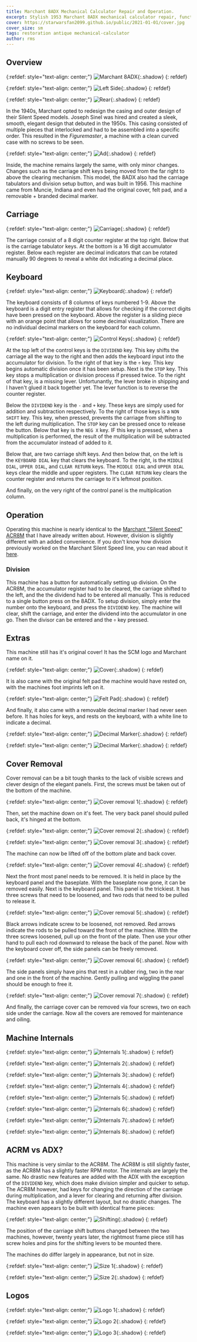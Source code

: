 ```yaml
---
title: Marchant 8ADX Mechanical Calculator Repair and Operation.
excerpt: Stylish 1953 Marchant 8ADX mechanical calculator repair, functions, cover removal, and basic operation.
cover: https://starwarsfan2099.github.io/public/2021-01-01/cover.jpg
cover_size: sm
tags: restoration antique mechanical-calculator
author: rms
---
```


## Overview 

{:refdef: style="text-align: center;"}
![Marchant 8ADX](../public/2021-01-01/overveiw.JPG){:.shadow}
{: refdef}

{:refdef: style="text-align: center;"}
![Left Side](../public/2021-01-01/left_side.JPG){:.shadow}
{: refdef}

{:refdef: style="text-align: center;"}
![Rear](../public/2021-01-01/rear.JPG){:.shadow}
{: refdef}

In the 1940s, Marchant opted to redesign the casing and outer design of their Silent Speed models. Joseph Sinel was hired and created a sleek, smooth, elegant design that debuted in the 1950s. This casing consisted of multiple pieces that interlocked and had to be assembled into a specific order. This resulted in the *Figuremaster*, a machine with a clean curved case with no screws to be seen. 

{:refdef: style="text-align: center;"}
![Ad](../public/2021-01-01/ad.jpg){:.shadow}
{: refdef}

Inside, the machine remains largely the same, with only minor changes. Changes such as the carriage shift keys being moved from the far right to above the clearing mechanism. This model, the 8ADX also had the carriage tabulators and division setup button, and was built in 1956. This machine came from Muncie, Indiana and even had the original cover, felt pad, and a removable + branded decimal marker.

## Carriage

{:refdef: style="text-align: center;"}
![Carriage](../public/2021-01-01/carriage.JPG){:.shadow}
{: refdef}

The carriage consist of a 8 digit counter register at the top right. Below that is the carriage tabulator keys. At the bottom is a 16 digit accumulator register. Below each register are decimal indicators that can be rotated manually 90 degrees to reveal a white dot indicating a decimal place.

## Keyboard

{:refdef: style="text-align: center;"}
![Keyboard](../public/2021-01-01/keyboard.JPG){:.shadow}
{: refdef}

The keyboard consists of 8 columns of keys numbered 1-9. Above the keyboard is a digit entry register that allows for checking if the correct digits have been pressed on the keyboard. Above the register is a sliding piece with an orange point that allows for some decimal visualization. There are no individual decimal markers on the keyboard for each column. 

{:refdef: style="text-align: center;"}
![Control Keys](../public/2021-01-01/control_keys.JPG){:.shadow}
{: refdef}

At the top left of the control keys is the `DIVIDEND` key. This key shifts the carriage all the way to the right and then adds the keyboard input into the accumulator for division. To the right of that key is the `÷` key. This key begins automatic division once it has been setup. Next is the `STOP` key. This key stops a multiplication or division process if pressed twice. To the right of that key, is a missing lever. Unfortunantly, the lever broke in shipping and I haven't glued it back together yet. The lever function is to reverse the counter register. 

Below the `DIVIDEND` key is the `-` and `+` key. These keys are simply used for addition and subtraction respectively. To the right of those keys is a `NON SHIFT` key. This key, when pressed, prevents the carriage from shifting to the left during multiplication. The `STOP` key can be pressed once to release the button. Below that key is the `NEG X` key. IF this key is pressed, when a multiplication is performed, the result of the multiplication will be subtracted from the accumulator instead of added to it.

Below that, are two carriage shift keys. And then below that, on the left is the `KEYBOARD DIAL` key that clears the keyboard. To the right, is the `MIDDLE DIAL`, `UPPER DIAL`, and `CLEAR RETURN` keys. The `MIDDLE DIAL` and `UPPER DIAL` keys clear the middle and upper registers. The `CLEAR RETURN` key clears the counter register and returns the carriage to it's leftmost position.

And finally, on the very right of the control panel is the multiplication column.

## Operation

Operating this machine is nearly identical to the [Marchant "Silent Speed" ACR8M](https://starwarsfan2099.github.io/2020/05/26/marchant-calculator.html#operation) that I have already written about. However, division is slightly different with an added convenience. If you don't know how division previously worked on the Marchant Silent Speed line, you can read about it [here](https://starwarsfan2099.github.io/2020/05/26/marchant-calculator.html#division).

### Division

This machine has a button for automatically setting up division. On the ACR8M, the accumulator register had to be cleared, the carriage shifted to the left, and the the dividend had to be entered all manually. This is reduced to a single button press on the 8ADX. To setup division, simply enter the number onto the keyboard, and press the `DIVIDEND` key. The machine will clear, shift the carriage, and enter the dividend into the accumulator in one go. Then the divisor can be entered and the `÷` key pressed.

## Extras

This machine still has it's original cover! It has the SCM logo and Marchant name on it.

{:refdef: style="text-align: center;"}
![Cover](../public/2021-01-01/covering.JPG){:.shadow}
{: refdef}

It is also came with the original felt pad the machine would have rested on, with the machines foot imprints left on it.

{:refdef: style="text-align: center;"}
![Felt Pad](../public/2021-01-01/felt.JPG){:.shadow}
{: refdef}

And finally, it also came with a removable decimal marker I had never seen before. It has holes for keys, and rests on the keyboard, with a white line to indicate a decimal.

{:refdef: style="text-align: center;"}
![Decimal Marker](../public/2021-01-01/marker.jpg){:.shadow}
{: refdef}

{:refdef: style="text-align: center;"}
![Decimal Marker](../public/2021-01-01/marker2.jpg){:.shadow}
{: refdef}

## Cover Removal

Cover removal can be a bit tough thanks to the lack of visible screws and clever design of the elegant panels. First, the screws must be taken out of the bottom of the machine.

{:refdef: style="text-align: center;"}
![Cover removal 1](../public/2021-01-01/cover1.JPG){:.shadow}
{: refdef}

Then, set the machine down on it's feet. The very back panel should pulled back, it's hinged at the bottom.

{:refdef: style="text-align: center;"}
![Cover removal 2](../public/2021-01-01/cover2.JPG){:.shadow}
{: refdef}

{:refdef: style="text-align: center;"}
![Cover removal 3](../public/2021-01-01/cover3.JPG){:.shadow}
{: refdef}

The machine can now be lifted off of the bottom plate and back cover.

{:refdef: style="text-align: center;"}
![Cover removal 4](../public/2021-01-01/cover4.JPG){:.shadow}
{: refdef}

Next the front most panel needs to be removed. It is held in place by the keyboard panel and the baseplate. With the baseplate now gone, it can be removed easily. Next is the keyboard panel. This panel is the trickiest. It has three screws that need to be loosened, and two rods that need to be pulled to release it.

{:refdef: style="text-align: center;"}
![Cover removal 5](../public/2021-01-01/cover5.JPG){:.shadow}
{: refdef}

Black arrows indicate screw to be loosened, not removed. Red arrows indicate the rods to be pulled toward the front of the machine. With the three screws loosened, pull up on the front of the plate. Then use your other hand to pull each rod downward to release the back of the panel. Now with the keyboard cover off, the side panels can be freely removed.

{:refdef: style="text-align: center;"}
![Cover removal 6](../public/2021-01-01/cover6.JPG){:.shadow}
{: refdef}

The side panels simply have pins that rest in a rubber ring, two in the rear and one in the front of the machine. Gently pulling and wiggling the panel should be enough to free it.

{:refdef: style="text-align: center;"}
![Cover removal 7](../public/2021-01-01/cover7.JPG){:.shadow}
{: refdef}

And finally, the carriage cover can be removed via four screws, two on each side under the carriage. Now all the covers are removed for maintenance and oiling. 

## Machine Internals

{:refdef: style="text-align: center;"}
![Internals 1](../public/2021-01-01/internal1.JPG){:.shadow}
{: refdef}

{:refdef: style="text-align: center;"}
![Internals 2](../public/2021-01-01/internal2.JPG){:.shadow}
{: refdef}

{:refdef: style="text-align: center;"}
![Internals 3](../public/2021-01-01/internal3.JPG){:.shadow}
{: refdef}

{:refdef: style="text-align: center;"}
![Internals 4](../public/2021-01-01/internal4.JPG){:.shadow}
{: refdef}

{:refdef: style="text-align: center;"}
![Internals 5](../public/2021-01-01/internal5.JPG){:.shadow}
{: refdef}

{:refdef: style="text-align: center;"}
![Internals 6](../public/2021-01-01/internal6.JPG){:.shadow}
{: refdef}

{:refdef: style="text-align: center;"}
![Internals 7](../public/2021-01-01/internal7.JPG){:.shadow}
{: refdef}

{:refdef: style="text-align: center;"}
![Internals 8](../public/2021-01-01/internal8.JPG){:.shadow}
{: refdef}

## ACRM vs ADX?

This machine is very similar to the ACR8M. The ACR8M is still slightly faster, as the ACR8M has a slightly faster RPM motor. The internals are largely the same. No drastic new features are added with the ADX with the exception of the `DIVIDEND` key, which does make division simpler and quicker to setup. The ACR8M however, had keys for changing the direction of the carriage during multiplication, and a lever for clearing and returning after division. The keyboard has a slightly different layout, but no drastic changes. The machine even appears to be built with identical frame pieces:

{:refdef: style="text-align: center;"}
![Shifting](../public/2021-01-01/shift_diff.JPG){:.shadow}
{: refdef}

The position of the carriage shift buttons changed between the two machines, however, twenty years later, the rightmost frame piece still has screw holes and pins for the shifting levers to be mounted there. 

The machines do differ largely in appearance, but not in size.

{:refdef: style="text-align: center;"}
![Size 1](../public/2021-01-01/size1.JPG){:.shadow}
{: refdef}

{:refdef: style="text-align: center;"}
![Size 2](../public/2021-01-01/size2.JPG){:.shadow}
{: refdef}

## Logos

{:refdef: style="text-align: center;"}
![Logo 1](../public/2021-01-01/logo1.JPG){:.shadow}
{: refdef}

{:refdef: style="text-align: center;"}
![Logo 2](../public/2021-01-01/logo2.JPG){:.shadow}
{: refdef}

{:refdef: style="text-align: center;"}
![Logo 3](../public/2021-01-01/logo3.JPG){:.shadow}
{: refdef}
